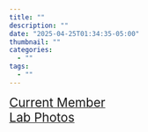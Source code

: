 ```yaml
---
title: ""
description: ""
date: "2025-04-25T01:34:35-05:00"
thumbnail: ""
categories:
  - ""
tags:
  - ""
---
```


[<span style="font-size: 1.6em;">Current Member</span>](/cosinelab.org/about/current_member/)   
[<span style="font-size: 1.6em;">Lab Photos</span>](/cosinelab.org/about/lab_photos/)